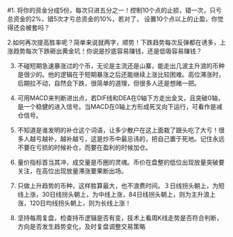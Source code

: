 #1. 将你的资金分成5份，每次只进五分之一！控制10个点的止损，错一次，只亏总资金的2%，错5次才亏总资金的10%，若对了， 设置10个点以上的止盈，你觉得还会被套吗？

2.如何再次提高胜率呢？简单来说就两字，顺势！下跌趋势每次反弹都在诱多，上涨趋势每次下跌砸出黄金坑！你说是抄底容易赚钱，还是低吸容易赚钱？

3. 不碰短期急速暴涨过的个币，无论是主流还是山寨，能走出几波主升浪的币种是很少的。他的逻辑在于短期暴涨之后还能继续上涨比较困难。高位滞涨时，后期拉不动，自然会下跌，很简单的道理，但很多人还是想赌一把。

4. 可用MACD来判断进出点，若DIF线和DEA在0轴下方走出金叉，且突破0轴，是一个稳健的进入信号。当MACD在0轴上方形成死叉向下运行，可看作是减仓信号。

5. 不知道是谁发明的补仓这个词语，让多少散户在这上面栽了跟头吃了大亏！很多人越亏越补，越补越亏，这是炒币中最忌讳的，把自己置于死地。记住永远不要在亏损的时候补仓，而要在盈利的时候加仓。

6. 量价指标首当其冲，成交量是币圈的灵魂。币价在盘整的低位出现放量突破要关注，在高位出现放量滞涨要果断出场。

7. 只做上升趋势的币种，这样胜算最大，也不浪费时间。３日线拐头朝上，为短线上涨，30日线拐头朝上，为中线上涨，84日线拐头朝上，则为主升浪上涨，120日均线拐头朝上，则为长线上涨！

8. 坚持每周复盘，检查持币逻辑是否有变，技术上看周K线走势是否符合判断，方向是否发生趋势变化，及时复盘调整交易策略
